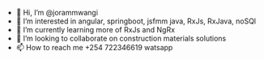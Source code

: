 - 👋 Hi, I’m @jorammwangi
- 👀 I’m interested in angular, springboot, jsfmm java, RxJs, RxJava, noSQl
- 🌱 I’m currently learning more of RxJs and NgRx
- 💞️ I’m looking to collaborate on construction materials solutions
- 📫 How to reach me +254 722346619 watsapp

<!---
jorammwangi/jorammwangi is a ✨ special ✨ repository because its `README.md` (this file) appears on your GitHub profile.
You can click the Preview link to take a look at your changes.
--->
